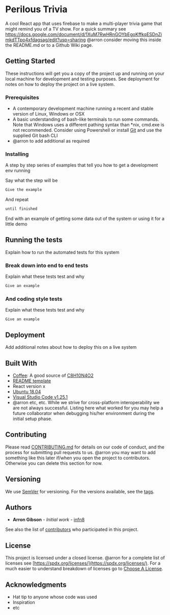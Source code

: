 # Perilous Trivia

A cool React app that uses firebase to make a multi-player trivia game that might remind you of a TV show. For a quick summary see https://docs.google.com/document/d/1XuM7RwHRnGOYbEgoKffkqESDnZimkdTTpo4xfdagsag/edit?usp=sharing @arron consider moving this inside the README.md or to a Github Wiki page.

## Getting Started

These instructions will get you a copy of the project up and running on your local machine for development and testing purposes. See deployment for notes on how to deploy the project on a live system.

### Prerequisites

* A contemporary development machine running a recent and stable version of Linux, Windows or OSX
* A basic understanding of bash-like terminals to run some commands. Note that Windows uses a different pathing syntax than *nix, cmd.exe is not recommended. Consider using Powershell or install [Git](https://git-scm.com/download/win) and use the supplied Git bash CLI
* @arron to add additional as required

### Installing

A step by step series of examples that tell you how to get a development env running

Say what the step will be

``` javascript
Give the example
```

And repeat

``` jsx
until finished
```

End with an example of getting some data out of the system or using it for a little demo

## Running the tests

Explain how to run the automated tests for this system

### Break down into end to end tests

Explain what these tests test and why

``` html
Give an example
```

### And coding style tests

Explain what these tests test and why

``` jade
Give an example
```

## Deployment

Add additional notes about how to deploy this on a live system

## Built With

* [Coffee](https://en.wikipedia.org/wiki/Coffee): A good source of [C8H10N4O2](https://pubchem.ncbi.nlm.nih.gov/compound/caffeine)
* [README template](https://gist.github.com/PurpleBooth/109311bb0361f32d87a2#file-readme-template-md)
* React version x
* [Ubuntu 18.04](https://www.ubuntu.com/desktop/developers)
* [Visual Studio Code v1.25.1](https://code.visualstudio.com/)
* @arron etc, etc. While we strive for cross-platform interoperability we are not always successful. Listing here what worked for you may help a future collaborator when debugging his/her environment during the initial setup phase.

## Contributing

Please read [CONTRIBUTING.md](https://gist.github.com/PurpleBooth/b24679402957c63ec426) for details on our code of conduct, and the process for submitting pull requests to us. @arron you may want to add something like this later if/when you open the project to contributors. Otherwise you can delete this section for now.

## Versioning

We use [SemVer](http://semver.org/) for versioning. For the versions available, see the [tags](https://github.com/infn8/periloustrivia/tags).

## Authors

* **Arron Gibson** - *Initial work* - [infn8](https://github.com/infn8)

See also the list of [contributors](https://github.com/infn8/periloustrivia/contributors) who participated in this project.

## License

This project is licensed under a closed license. @arron for a complete list of licenses see [https://spdx.org/licenses/](https://spdx.org/licenses/). For a much easier to understand breakdown of licenses go to [Choose A License](https://choosealicense.com/).

## Acknowledgments

* Hat tip to anyone whose code was used
* Inspiration
* etc


